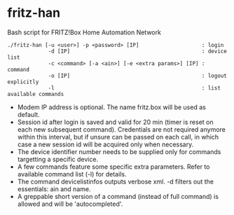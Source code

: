 # fritz-han
Bash script for FRITZ!Box Home Automation Network

~~~~
./fritz-han [-u <user>] -p <password> [IP]                    : login
             -d [IP]                                          : device list
             -c <command> [-a <ain>] [-e <extra params>] [IP] : command
             -o [IP]                                          : logout explicitly
             -l                                               : list available commands
~~~~

* Modem IP address is optional. The name fritz.box will be used as default.  
* Session id after login is saved and valid for 20 min (timer is reset on each new subsequent command).
  Credentials are not required anymore within this interval, but if unsure can be passed on each call,
  in which case a new session id will be acquired only when necessary.
* The device identifier number <ain> needs to be supplied only for commands targetting a specific device.
* A few commands feature some specific extra parameters. Refer to available command list (-l) for details.
* The command devicelistinfos outputs verbose xml. -d filters out the essentials: ain and name.
* A greppable short version of a command (instead of full command) is allowed and will be 'autocompleted'.
